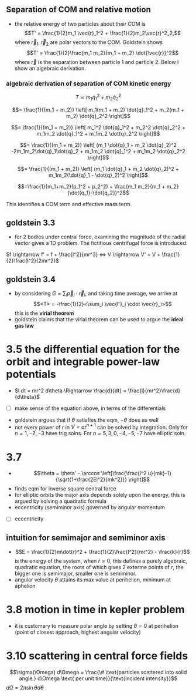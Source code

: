 ## Separation of COM and relative motion

- the relative energy of two particles about their COM is 
$$T' = \frac{1}{2}m_1 \vec{r}_1^2 + \frac{1}{2}m_2\vec{r}^2_2,$$
where $\vec{r}_1, \vec{r}_2$ are polar vectors to the COM. Goldstein shows
$$T' = \frac{1}{2}\frac{m_1 m_2}{m_1 + m_2} \dot{\vec{r}}^2$$
where $\vec{r}$ is the separation between particle 1 and particle 2. Below I show an algebraic derivation.


### algebraic derivation of separation of COM kinetic energy

$$T \propto m_1 \dot{q}_1^2 + m_2 \dot{q}_2^2$$

$$=  \frac{1}{(m_1 + m_2)} \left[ m_1(m_1 + m_2) \dot{q}_1^2 + m_2(m_1 + m_2) \dot{q}_2^2 \right]$$

$$=  \frac{1}{(m_1 + m_2)} \left[ m_1^2 \dot{q}_1^2 + m_2^2 \dot{q}_2^2 + m_1m_2 \dot{q}_1^2 + m_1m_2 \dot{q}_2^2  \right]$$

$$=  \frac{1}{(m_1 + m_2)} \left[ (m_1 \dot{q}_1 + m_2 \dot{q}_2)^2 -2m_1m_2\dot{q}_1\dot{q}_2 + m_1m_2 \dot{q}_1^2 + m_1m_2 \dot{q}_2^2  \right]$$

$$=  \frac{1}{(m_1 + m_2)} \left[ (m_1 \dot{q}_1 + m_2 \dot{q}_2)^2 + m_1m_2(\dot{q}_1 - \dot{q}_2)^2  \right]$$

$$=\frac{1}{m_1+m_2}(p_1^2 + p_2^2) + \frac{m_1 m_2}{m_1 + m_2}(\dot{q_1}-\dot{q_2})^2$$

This identifies a COM term and effective mass term. 

## goldstein 3.3

- for 2 bodies under central force, examining the magnitude of the radial vector gives a 1D problem. The fictitious centrifugal force is introduced: 

$f \rightarrow f' = f + \frac{l^2}{mr^3} <=> V \rightarrow V' = V + \frac{1}{2}\frac{l^2}{2mr^2}$

## goldstein 3.4
- by considering $G = \sum_i \vec{p}_i \cdot \vec{r}_i$, and taking time average, we arrive at
$$<T> = -\frac{1}{2}<\sum_i \vec{F}_i \cdot \vec{r}_i>$$
this is the **virial theorem**
- goldstein claims that the virial theorem can be used to argue the **ideal gas law**

# 3.5 the differential equation for the orbit and integrable power-law potentials
- $l dt = mr^2 d\theta \Rightarrow \frac{d}{dt} = \frac{l}{mr^2}\frac{d}{d\theta}$ 
- [ ] make sense of the equation above, in terms of the differentials
- goldstein argues that if $\theta$ satisfies the eqm, $-\theta$ does as well
- not every power of $r$ in $V = ar^{n+1}$ can be solved by integration. Only for $n=1,-2,-3$ have trig solns. For $n=5,3,0,-4,-5,-7$ have elliptic soln. 

# 3.7
- $$\theta = \theta' - \arccos \left[\frac{\frac{l^2 u}{mk}-1}{\sqrt{1+\frac{2El^2}{mk^2}}} \right]$$
- finds eqm for inverse square central force
- for elliptic orbits the major axis depends solely upon the energy, this is argued by solving a quadratic formula
- eccentricity (semiminor axis) governed by angular momentum
- [ ] eccentricity
## intuition for semimajor and semiminor axis
- $$E = \frac{1}{2}m\dot{r}^2 + \frac{1}{2}\frac{l^2}{mr^2} - \frac{k}{r}$$
is the energy of the system, when $\dot{r} = 0$, this defines a purely algebraic, quadratic equation, the roots of which gives 2 exterme points of $r$, the bigger one is semimajor, smaller one is semiminor.
- angular velocity $\dot{\theta}$ attains its max value at perihelion, minimum at aphelion

# 3.8 motion in time in kepler problem
- it is customary to measure polar angle by setting $\theta=0$ at perihelion (point of closest approach, highest angular velocity) 

# 3.10 scattering in central force fields
$$\sigma(\Omega) d\Omega = \frac{\# \text{particles scattered into solid angle } d\Omega \text{ per unit time}}{\text{incident intensity}}$$
$d\Omega = 2\pi \sin \theta d \theta$
